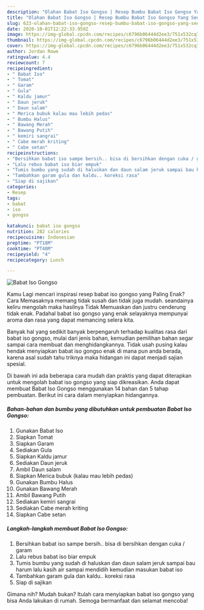 ```yaml
---
description: "Olahan Babat Iso Gongso | Resep Bumbu Babat Iso Gongso Yang Sedap"
title: "Olahan Babat Iso Gongso | Resep Bumbu Babat Iso Gongso Yang Sedap"
slug: 623-olahan-babat-iso-gongso-resep-bumbu-babat-iso-gongso-yang-sedap
date: 2020-10-01T12:22:33.959Z
image: https://img-global.cpcdn.com/recipes/c6796b06444d2ee3/751x532cq70/babat-iso-gongso-foto-resep-utama.jpg
thumbnail: https://img-global.cpcdn.com/recipes/c6796b06444d2ee3/751x532cq70/babat-iso-gongso-foto-resep-utama.jpg
cover: https://img-global.cpcdn.com/recipes/c6796b06444d2ee3/751x532cq70/babat-iso-gongso-foto-resep-utama.jpg
author: Jordan Rowe
ratingvalue: 4.4
reviewcount: 7
recipeingredient:
- " Babat Iso"
- " Tomat"
- " Garam"
- " Gula"
- " Kaldu jamur"
- " Daun jeruk"
- " Daun salam"
- " Merica bubuk kalau mau lebih pedas"
- " Bumbu Halus"
- " Bawang Merah"
- " Bawang Putih"
- " kemiri sangrai"
- " Cabe merah kriting"
- " Cabe setan"
recipeinstructions:
- "Bersihkan babat iso sampe bersih.. bisa di bersihkan dengan cuka / garam"
- "Lalu rebus babat iso biar empuk"
- "Tumis bumbu yang sudah di haluskan dan daun salam jeruk sampai bau harum lalu kasih air sampai mendidih kemudian masukan babat iso"
- "Tambahkan garam gula dan kaldu.. koreksi rasa"
- "Siap di sajikan"
categories:
- Resep
tags:
- babat
- iso
- gongso

katakunci: babat iso gongso 
nutrition: 282 calories
recipecuisine: Indonesian
preptime: "PT18M"
cooktime: "PT40M"
recipeyield: "4"
recipecategory: Lunch

---
```



![Babat Iso Gongso](https://img-global.cpcdn.com/recipes/c6796b06444d2ee3/751x532cq70/babat-iso-gongso-foto-resep-utama.jpg)

Kamu Lagi mencari inspirasi resep babat iso gongso yang Paling Enak? Cara Memasaknya memang tidak susah dan tidak juga mudah. seandainya keliru mengolah maka hasilnya Tidak Memuaskan dan justru cenderung tidak enak. Padahal babat iso gongso yang enak selayaknya mempunyai aroma dan rasa yang dapat memancing selera kita.



Banyak hal yang sedikit banyak berpengaruh terhadap kualitas rasa dari babat iso gongso, mulai dari jenis bahan, kemudian pemilihan bahan segar sampai cara membuat dan menghidangkannya. Tidak usah pusing kalau hendak menyiapkan babat iso gongso enak di mana pun anda berada, karena asal sudah tahu triknya maka hidangan ini dapat menjadi sajian spesial.


Di bawah ini ada beberapa cara mudah dan praktis yang dapat diterapkan untuk mengolah babat iso gongso yang siap dikreasikan. Anda dapat membuat Babat Iso Gongso menggunakan 14 bahan dan 5 tahap pembuatan. Berikut ini cara dalam menyiapkan hidangannya.

<!--inarticleads1-->

##### Bahan-bahan dan bumbu yang dibutuhkan untuk pembuatan Babat Iso Gongso:

1. Gunakan  Babat Iso
1. Siapkan  Tomat
1. Siapkan  Garam
1. Sediakan  Gula
1. Siapkan  Kaldu jamur
1. Sediakan  Daun jeruk
1. Ambil  Daun salam
1. Siapkan  Merica bubuk (kalau mau lebih pedas)
1. Gunakan  Bumbu Halus
1. Gunakan  Bawang Merah
1. Ambil  Bawang Putih
1. Sediakan  kemiri sangrai
1. Sediakan  Cabe merah kriting
1. Siapkan  Cabe setan




<!--inarticleads2-->

##### Langkah-langkah membuat Babat Iso Gongso:

1. Bersihkan babat iso sampe bersih.. bisa di bersihkan dengan cuka / garam
1. Lalu rebus babat iso biar empuk
1. Tumis bumbu yang sudah di haluskan dan daun salam jeruk sampai bau harum lalu kasih air sampai mendidih kemudian masukan babat iso
1. Tambahkan garam gula dan kaldu.. koreksi rasa
1. Siap di sajikan




Gimana nih? Mudah bukan? Itulah cara menyiapkan babat iso gongso yang bisa Anda lakukan di rumah. Semoga bermanfaat dan selamat mencoba!

